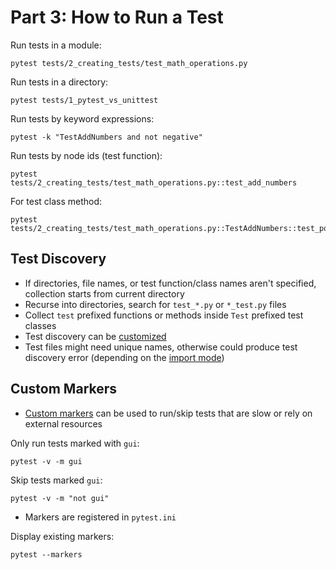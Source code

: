 # Part 3: How to Run a Test
Run tests in a module:
```
pytest tests/2_creating_tests/test_math_operations.py
```

Run tests in a directory:
```
pytest tests/1_pytest_vs_unittest
```

Run tests by keyword expressions:
```
pytest -k "TestAddNumbers and not negative"
```

Run tests by node ids (test function):
```
pytest tests/2_creating_tests/test_math_operations.py::test_add_numbers
```
For test class method:
```
pytest tests/2_creating_tests/test_math_operations.py::TestAddNumbers::test_positive_integers
```

## Test Discovery
* If directories, file names, or test function/class names aren't specified, collection starts from current directory
* Recurse into directories, search for `test_*.py` or `*_test.py` files
* Collect `test` prefixed functions or methods inside `Test` prefixed test classes
* Test discovery can be [customized](https://docs.pytest.org/en/7.4.x/example/pythoncollection.html)
* Test files might need unique names, otherwise could produce test discovery error (depending on the [import mode](https://docs.pytest.org/en/7.4.x/explanation/goodpractices.html#choosing-an-import-mode))

## Custom Markers
* [Custom markers](https://docs.pytest.org/en/7.4.x/example/markers.html) can be used to run/skip tests that are slow or rely on external resources

Only run tests marked with `gui`:
```
pytest -v -m gui
```
Skip tests marked `gui`:
```
pytest -v -m "not gui"
```
* Markers are registered in `pytest.ini`

Display existing markers:
```
pytest --markers
```